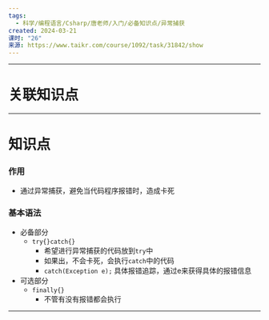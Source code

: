 ```yaml
---
tags:
  - 科学/编程语言/Csharp/唐老师/入门/必备知识点/异常捕获
created: 2024-03-21
课时: "26"
来源: https://www.taikr.com/course/1092/task/31842/show
---
```


---
# 关联知识点



---
# 知识点

### 作用

- 通过异常捕获，避免当代码程序报错时，造成卡死

### 基本语法

- 必备部分
	- `try{}catch{}`
		- 希望进行异常捕获的代码放到`try`中
		- 如果出，不会卡死，会执行`catch`中的代码
		- `catch(Exception e);` 具体报错追踪，通过e来获得具体的报错信息
- 可选部分
	- `finally{}`
		- 不管有没有报错都会执行

---


